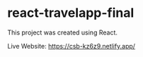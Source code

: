 # react-travelapp-final
This project was created using React.

Live Website: https://csb-kz6z9.netlify.app/
